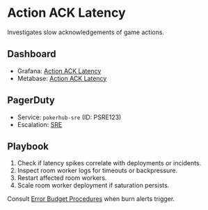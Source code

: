 # Action ACK Latency

Investigates slow acknowledgements of game actions.

## Dashboard
- Grafana: [Action ACK Latency](../../infrastructure/observability/socket-latency-dashboard.json)
- Metabase: [Action ACK Latency](../analytics-dashboards.md#action-ack-latency-1)

## PagerDuty
- Service: `pokerhub-sre` (ID: PSRE123)
- Escalation: [SRE](https://pokerhub.pagerduty.com/escalation_policies/PABC123)

## Playbook
1. Check if latency spikes correlate with deployments or incidents.
2. Inspect room worker logs for timeouts or backpressure.
3. Restart affected room workers.
4. Scale room worker deployment if saturation persists.

Consult [Error Budget Procedures](../error-budget-procedures.md) when burn alerts trigger.
